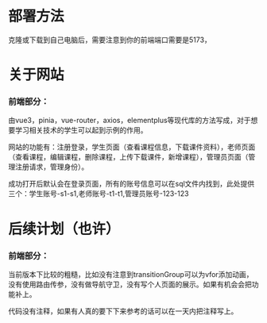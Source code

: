 # 部署方法

克隆或下载到自己电脑后，需要注意到你的前端端口需要是5173，

# 关于网站

### 前端部分：

由vue3，pinia，vue-router，axios，elementplus等现代库的方法写成，对于想要学习相关技术的学生可以起到示例的作用。

网站的功能有：注册登录，学生页面（查看课程信息，下载课件资料），老师页面（查看课程，编辑课程，删除课程，上传下载课件，新增课程），管理员页面（管理注册请求，管理身份）。

成功打开后默认会在登录页面，所有的账号信息可以在sql文件内找到，此处提供三个：学生账号-s1-s1,老师账号-t1-t1,管理员账号-123-123

# 后续计划（也许）

### 前端部分：

当前版本下比较的粗糙，比如没有注意到transitionGroup可以为vfor添加动画，没有使用路由传参，没有做导航守卫，没有写个人页面的展示。如果有机会会把功能补上。

代码没有注释，如果有人真的要下下来参考的话可以在一天内把注释写上。